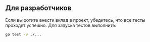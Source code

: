 ## Для разработчиков

Если вы хотите внести вклад в проект, убедитесь, что все тесты проходят успешно. Для запуска тестов выполните:

```bash
go test -v ./...
```
